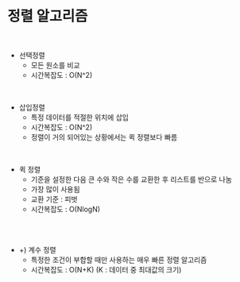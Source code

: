 # 정렬 알고리즘

</br>

- 선택정렬
    - 모든 원소를 비교
    - 시간복잡도 : O(N^2)
</br>

- 삽입정렬
    - 특정 데이터를 적절한 위치에 삽입
    - 시간복잡도 : O(N^2)
    - 정렬이 거의 되어있는 상황에서는 퀵 정렬보다 빠름
</br>

- 퀵 정렬
    - 기준을 설정한 다음 큰 수와 작은 수를 교환한 후 리스트를 반으로 나눔
    - 가장 많이 사용됨
    - 교환 기준 : 피벗
    - 시간복잡도 : O(NlogN)
</br>
</br>

- +) 계수 정렬
    - 특정한 조건이 부합할 때만 사용하는 매우 빠른 정렬 알고리즘
    - 시간복잡도 : O(N+K) (K : 데이터 중 최대값의 크기)

